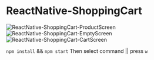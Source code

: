 # ReactNative-ShoppingCart
![ReactNative-ShoppingCart-ProductScreen](https://user-images.githubusercontent.com/95226208/156887847-e0975fee-3a82-4b5c-a9a3-a137d1494130.png)
![ReactNative-ShoppingCart-EmptyScreen](https://user-images.githubusercontent.com/95226208/156887848-3e72fbde-1cdd-45d3-9f8f-5decda09836c.png)
![ReactNative-ShoppingCart-CartScreen](https://user-images.githubusercontent.com/95226208/156887853-8336862d-8517-41dc-88e7-44049ed2de95.png)


`npm install` && `npm start` Then select command || press `w`
